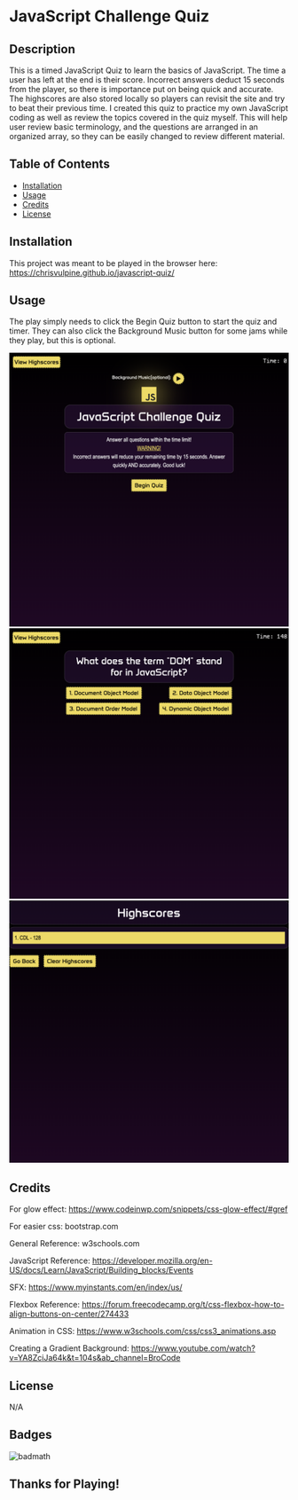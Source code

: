 # JavaScript Challenge Quiz

## Description

This is a timed JavaScript Quiz to learn the basics of JavaScript. The time a user has left at the end is their score. Incorrect answers deduct 15 seconds from the player, so there is importance put on being quick and accurate. The highscores are also stored locally so players can revisit the site and try to beat their previous time. I created this quiz to practice my own JavaScript coding as well as review the topics covered in the quiz myself. This will help user review basic terminology, and the questions are arranged in an organized array, so they can be easily changed to review different material. 

## Table of Contents


- [Installation](#installation)
- [Usage](#usage)
- [Credits](#credits)
- [License](#license)

## Installation

This project was meant to be played in the browser here: https://chrisvulpine.github.io/javascript-quiz/

## Usage

The play simply needs to click the Begin Quiz button to start the quiz and timer. They can also click the Background Music button for some jams while they play, but this is optional. 

![alt text](assets/img/screenShot1.png)
![alt text](assets/img/screenShot2.png)
![alt text](assets/img/screenShot3.png)

## Credits

For glow effect: https://www.codeinwp.com/snippets/css-glow-effect/#gref <br>

For easier css: bootstrap.com<br>

General Reference: w3schools.com<br>

JavaScript Reference: https://developer.mozilla.org/en-US/docs/Learn/JavaScript/Building_blocks/Events<br>

SFX: https://www.myinstants.com/en/index/us/<br>

Flexbox Reference: https://forum.freecodecamp.org/t/css-flexbox-how-to-align-buttons-on-center/274433<br>

Animation in CSS: https://www.w3schools.com/css/css3_animations.asp <br>

Creating a Gradient Background: https://www.youtube.com/watch?v=YA8ZciJa64k&t=104s&ab_channel=BroCode<br>




## License

N/A


## Badges

![badmath](https://img.shields.io/github/languages/top/lernantino/badmath)


## Thanks for Playing! 